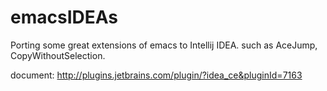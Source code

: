 emacsIDEAs
==========

Porting some great extensions of emacs to Intellij IDEA. such as AceJump, CopyWithoutSelection.

document: http://plugins.jetbrains.com/plugin/?idea_ce&pluginId=7163




